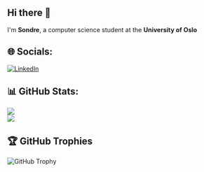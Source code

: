 ## Hi there 👋  
I'm **Sondre**, a computer science student at the **University of Oslo**

## 🌐 Socials:
[![LinkedIn](https://img.shields.io/badge/LinkedIn-%230077B5.svg?logo=linkedin&logoColor=white)](https://linkedin.com/in/sondre-in) 

## 📊 GitHub Stats:
![](https://github-readme-stats.vercel.app/api/top-langs/?username=sondremi&theme=dark&hide_border=false&include_all_commits=false&count_private=true&layout=compact)<br/>
![](https://nirzak-streak-stats.vercel.app/?user=sondremi&theme=dark&hide_border=false)

## 🏆 GitHub Trophies
![GitHub Trophy](https://github-profile-trophy.vercel.app/?username=sondremi&theme=darkhub)


<!-- Proudly created with GPRM ( https://gprm.itsvg.in ) -->
